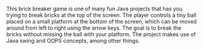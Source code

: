 This brick breaker game is one of many fun Java projects that has you trying to break bricks at the top of the screen. 
The player controls a tiny ball placed on a small platform at the bottom of the screen, which can be moved around from left to right using the arrow keys. 
The goal is to break the bricks without missing the ball with your platform. 
The project makes use of Java swing and OOPS concepts, among other things.

